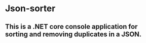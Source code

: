 # Json-sorter
## This is a .NET core console application for sorting and removing duplicates in a JSON.
